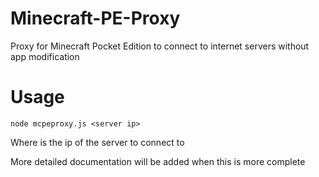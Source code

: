 Minecraft-PE-Proxy
==================

Proxy for Minecraft Pocket Edition to connect to internet servers without app modification

Usage
=====

```
node mcpeproxy.js <server ip>
```
Where <server ip> is the ip of the server to connect to

More detailed documentation will be added when this is more complete
